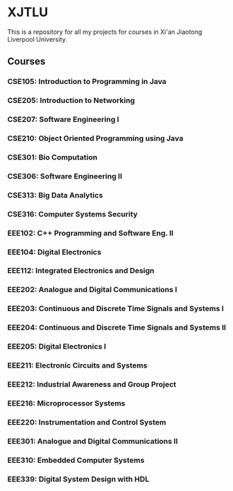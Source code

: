# XJTLU
This is a repository for all my projects for courses in Xi'an Jiaotong Liverpool University.

## Courses

### CSE105: Introduction to Programming in Java

### CSE205: Introduction to Networking

### CSE207: Software Engineering I

### CSE210: Object Oriented Programming using Java

### CSE301: Bio Computation

### CSE306: Software Engineering II

### CSE313: Big Data Analytics

### CSE316: Computer Systems Security

### EEE102: C++ Programming and Software Eng. II

### EEE104: Digital Electronics

### EEE112: Integrated Electronics and Design

### EEE202: Analogue and Digital Communications I

### EEE203: Continuous and Discrete Time Signals and Systems I

### EEE204: Continuous and Discrete Time Signals and Systems II

### EEE205: Digital Electronics I

### EEE211: Electronic Circuits and Systems

### EEE212: Industrial Awareness and Group Project

### EEE216: Microprocessor Systems

### EEE220: Instrumentation and Control System

### EEE301: Analogue and Digital Communications II

### EEE310: Embedded Computer Systems

### EEE339: Digital System Design with HDL	
